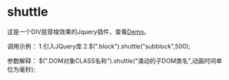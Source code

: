 # shuttle
这是一个DIV层穿梭效果的Jquery插件，查看<a href="https://zhangjianfeng669.github.io/shuttle/example/test.html">Demo</a>。

调用示例：
1.引入JQuery库
2.$(".block").shuttle("subblock",500);

参数解释：
$(".DOM对象CLASS名称").shuttle("涌动的子DOM类名",动画时间单位为毫秒);
